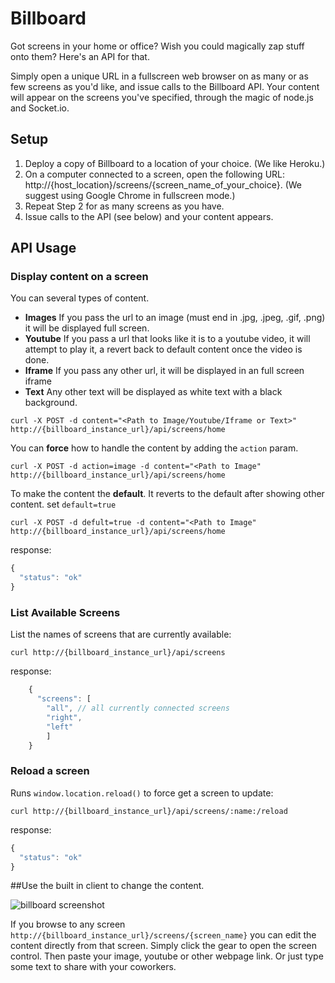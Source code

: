 # Billboard

Got screens in your home or office? Wish you could magically zap stuff onto them? Here's an API for that.

Simply open a unique URL in a fullscreen web browser on as many or as few screens as you'd like, and issue calls to the  Billboard API. Your content will appear on the screens you've specified, through the magic of node.js and Socket.io.

## Setup 

1. Deploy a copy of Billboard to a location of your choice. (We like Heroku.)
2. On a computer connected to a screen, open the following URL: http://{host_location}/screens/{screen_name_of_your_choice}. (We suggest using Google Chrome in fullscreen mode.)
3. Repeat Step 2 for as many screens as you have. 
4. Issue calls to the API (see below) and your content appears.

## API Usage

### Display content on a screen

You can several types of content.

  - **Images** If you pass the url to an image (must end in .jpg, .jpeg, .gif, .png) it will be displayed full screen.
  - **Youtube** If you pass a url that looks like it is to a youtube video, it will attempt to play it, a revert back to default content once the video is done.
  - **Iframe** If you pass any other url, it will be displayed in an full screen iframe
  - **Text** Any other text will be displayed as white text with a black background.

`curl -X POST -d content="<Path to Image/Youtube/Iframe or Text>" http://{billboard_instance_url}/api/screens/home`

You can **force** how to handle the content by adding the `action` param.

`curl -X POST -d action=image -d content="<Path to Image" http://{billboard_instance_url}/api/screens/home`

To make the content the **default**. It reverts to the default after showing other content. set `default=true` 

`curl -X POST -d defult=true -d content="<Path to Image" http://{billboard_instance_url}/api/screens/home`


response:
```javascript
{
  "status": "ok"
}
```


### List Available Screens
List the names of screens that are currently available:

`curl http://{billboard_instance_url}/api/screens`

response:
```javascript
    {   
      "screens": [
        "all", // all currently connected screens
        "right",
        "left"
        ]
    }
```

### Reload a screen
Runs `window.location.reload()` to force get a screen to update:

`curl http://{billboard_instance_url}/api/screens/:name:/reload`

response:
```javascript
{   
  "status": "ok"
}
```

##Use the built in client to change the content.

![billboard screenshot](https://f.cloud.github.com/assets/26278/1030113/d0a682ae-0eaa-11e3-88d5-b5a435f580ec.png)

If you browse to any screen `http://{billboard_instance_url}/screens/{screen_name}` you can edit the content directly 
from that screen. Simply click the gear to open the screen control. Then paste your image, youtube or other webpage 
link. Or just type some text to share with your coworkers.

